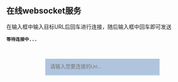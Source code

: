 
<style>
        form {
            position: relative;
            width: 300px;
            margin: 0 auto;
        }

        input, button {
            border: none;
            outline: none;
        }

        input {
            width: 100%;
            height: 42px;
            padding-left: 13px;
        }

        button {
            height: 42px;
            width: 42px;
            cursor: pointer;
            position: absolute;
        }

        div.search {padding: 30px 0;}
        .bar4 {}
        .bar4 form {
            background: #B0C4DE;
            border-bottom: 2px solid #ADD8E6;
        }
        .bar4 input, .bar4 button {
            background: transparent;
        }
        .bar4 button {
            top: 0;
            right: 0;
        }
        .bar4 button:before {
            content: "\f178";
            font-family: FontAwesome;
            font-size: 20px;
            color: #F0F8FF;
        }

</style>
<link href="http://cdn.bootcss.com/font-awesome/4.7.0/css/font-awesome.min.css" rel="stylesheet">

## 在线websocket服务

在输入框中输入目标URL后回车进行连接，随后输入框中回车即可发送

<code class="lang-json" id="output"><b>等待连接中...</b><br></code>
<div class="search bar4">
    <form>
        <input id="query" type="text" placeholder="请输入您要连接的Url...">
        <button onclick="ws_button()"></button>
    </form>
</div>